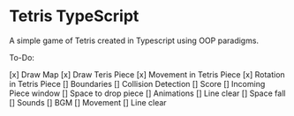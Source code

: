 # Tetris TypeScript

A simple game of Tetris created in Typescript using OOP paradigms.

To-Do:

[x] Draw Map
[x] Draw Teris Piece
[x] Movement in Tetris Piece
[x] Rotation in Tetris Piece
[] Boundaries
[] Collision Detection
[] Score
[] Incoming Piece window
[] Space to drop piece
[] Animations
  [] Line clear
  [] Space fall
[] Sounds
  [] BGM
  [] Movement
  [] Line clear

